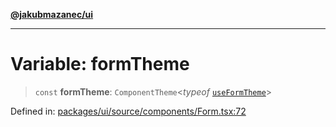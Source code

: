 [**@jakubmazanec/ui**](../README.md)

---

# Variable: formTheme

> `const` **formTheme**: `ComponentTheme`\<_typeof_ [`useFormTheme`](useFormTheme.md)\>

Defined in:
[packages/ui/source/components/Form.tsx:72](https://github.com/jakubmazanec/tools/blob/6fe16df773d5da14c29261ea934e72b3f99fabb7/packages/ui/source/components/Form.tsx#L72)
